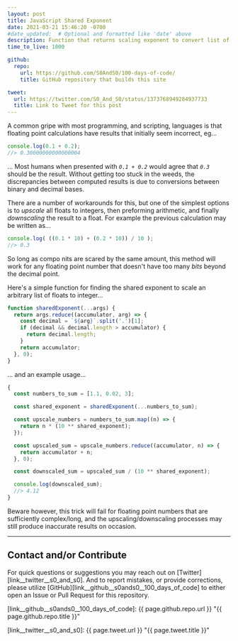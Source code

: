 ```yaml
---
layout: post
title: JavaScript Shared Exponent
date: 2021-03-21 15:46:20 -0700
#date_updated:  # Optional and formatted like 'date' above
description: Function that returns scaling exponent to convert list of floats to integers
time_to_live: 1800

github:
  repo:
    url: https://github.com/S0AndS0/100-days-of-code/
    title: GitHub repository that builds this site

tweet:
  url: https://twitter.com/S0_And_S0/status/1373768949284937733
  title: Link to Tweet for this post
---
```



A common gripe with most programming, and scripting, languages is that floating point calculations have results that initially seem incorrect, eg...


```javascript
console.log(0.1 + 0.2);
//> 0.30000000000000004
```


... Most humans when presented with _`0.1 + 0.2`_ would agree that _`0.3`_ should be the result. Without getting too stuck in the weeds, the discrepancies between computed results is due to conversions between binary and decimal bases.


There are a number of workarounds for this, but one of the simplest options is to _upscale_ all floats to integers, then preforming arithmetic, and finally _downscaling_ the result to a float. For example the previous calculation may be written as...


```javascript
console.log( ((0.1 * 10) + (0.2 * 10)) / 10 );
//> 0.3
```


So long as compo nits are scared by the same amount, this method will work for any floating point number that doesn't have too many _bits_ beyond the decimal point.


Here's a simple function for finding the shared exponent to scale an arbitrary list of floats to integer...


```javascript
function sharedExponent(...args) {
  return args.reduce((accumulator, arg) => {
    const decimal = `${arg}`.split('.')[1];
    if (decimal && decimal.length > accumulator) {
      return decimal.length;
    }
    return accumulator;
  }, 0);
}
```


... and an example usage...


```javascript
{
  const numbers_to_sum = [1.1, 0.02, 3];

  const shared_exponent = sharedExponent(...numbers_to_sum);

  const upscale_numbers = numbers_to_sum.map((n) => {
    return n * (10 ** shared_exponent);
  });

  const upscaled_sum = upscale_numbers.reduce((accumulator, n) => {
    return accumulator + n;
  }, 0);

  const downscaled_sum = upscaled_sum / (10 ** shared_exponent);

  console.log(downscaled_sum);
  //> 4.12
}
```


Beware however, this trick will fail for floating point numbers that are sufficiently complex/long, and the upscaling/downscaling processes may still produce inaccurate results on occasion.


______


## Contact and/or Contribute
[heading__contact_andor_contribute]: #contact-andor-contribute


For quick questions or suggestions you may reach out on [Twitter][link__twitter__s0_and_s0]. And to report mistakes, or provide corrections, please utilize [GitHub][link__github__s0ands0__100_days_of_code] to either open an Issue or Pull Request for this repository.



[link__github__s0ands0__100_days_of_code]: {{ page.github.repo.url }} "{{ page.github.repo.title }}"

[link__twitter__s0_and_s0]: {{ page.tweet.url }} "{{ page.tweet.title }}"

